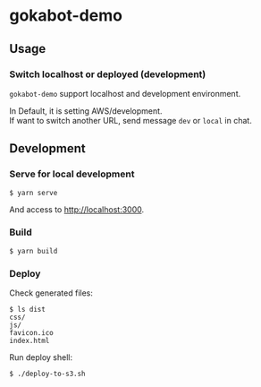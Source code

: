 # gokabot-demo

## Usage

### Switch localhost or deployed (development)

`gokabot-demo` support localhost and development environment.

In Default, it is setting AWS/development.  
If want to switch another URL, send message `dev` or `local` in chat.

## Development

### Serve for local development

```console
$ yarn serve
```

And access to <http://localhost:3000>.

### Build

```console
$ yarn build
```

### Deploy

Check generated files:

```console
$ ls dist
css/
js/
favicon.ico
index.html
```

Run deploy shell:

```console
$ ./deploy-to-s3.sh
```
